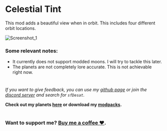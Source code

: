 # Celestial Tint
This mod adds a beautiful view when in orbit. This includes four different orbit locations.
  
![Screenshot_1](https://raw.githubusercontent.com/sfDesat/ViewExtension/main/Screenshots/Before.png "Before Screenshot")
  
### Some relevant notes:  
- It currently does not support modded moons. I will try to tackle this later.
- The planets are not completely lore accurate. This is not achievable right now.
# 
  
_If you want to give feedback, you can use my [github page](https://github.com/sfDesat/Aquatis/issues) or join the [discord server](https://discord.gg/lcmod) and search for `sfDesat`._

**Check out my planets [here](https://thunderstore.io/c/lethal-company/p/sfDesat/) or download my [modpacks](https://thunderstore.io/c/lethal-company/p/sfDesat/?section=modpacks).**
#
### Want to support me? [Buy me a coffee ❤️](https://www.buymeacoffee.com/sfdesat).
